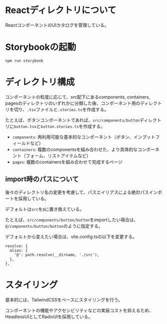 # Reactディレクトリについて

ReactコンポーネントのUIカタログを管理している。

# Storybookの起動

```
npm run storybook
```

# ディレクトリ構成

コンポーネントの粒度に応じて、src配下にあるcomponents, containers, pagesのディレクトリのいずれかに分類した後、コンポーネント用のディレクトリを切り、`.tsx`ファイルと`.stories.ts`を作成する。

たとえば、ボタンコンポーネントであれば、`src/components/button`ディレクトリに`button.tsx`と`button.stories.ts`を作成する。

- `components`: 再利用可能な基本的なコンポーネント（ボタン、インプットフィールドなど）
- `containers`: 複数のcomponentsを組み合わせた、より具体的なコンポーネント（フォーム、リストアイテムなど）
- `pages`: 複数のcontainersを組み合わせて完成するページ

## import時のパスについて

後々のディレクトリ名の変更を考慮して、パスエイリアスによる絶対パスインポートを採用している。

デフォルトは`src`を`@`に置き換えている。

たとえば、`src/components/button/button`をimportしたい場合は、`@/components/button/button`のように指定する。

デフォルトから変えたい場合は、vite.config.tsの以下を変更する。

```
resolve: {
  alias: {
    '@': path.resolve(__dirname, './src'),
  },
},
```

# スタイリング

基本的には、TailwindCSSをベースにスタイリングを行う。

コンポーネントの機能やアクセシビリティなどの実装コストを抑えるため、HeadlessUIとしてRadixUIを採用している。
